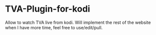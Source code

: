 # TVA-Plugin-for-kodi
Allow to watch TVA live from kodi. Will implement the rest of the website when I have more time, feel free to use/edit/pull.
